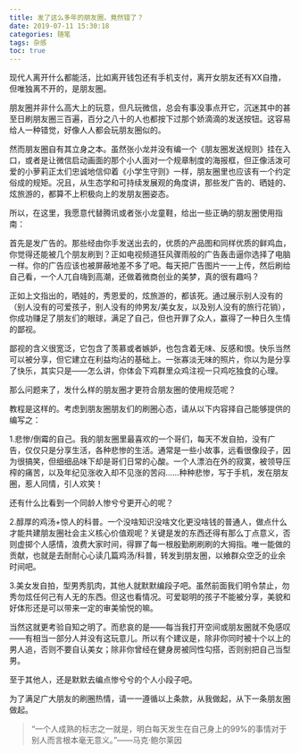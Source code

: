 ```yaml
---
title: 发了这么多年的朋友圈，竟然错了？
date: 2019-07-11 15:30:18
categories: 随笔
tags: 杂感
toc: true
---
```

现代人离开什么都能活，比如离开钱包还有手机支付，离开女朋友还有XX自撸，但唯独离不开的，是朋友圈。

朋友圈并非什么高大上的玩意，但凡玩微信，总会有事没事点开它，沉迷其中的甚至日刷朋友圈三百遍，百分之八十的人也都按下过那个娇滴滴的发送按钮。这容易给人一种错觉，好像人人都会玩朋友圈似的。

然而朋友圈自有其立身之本。虽然张小龙并没有编一个《朋友圈发送规则》挂在入口，或者是让微信启动画面的那个小人面对一个规章制度的海报框，但正像活泼可爱的小萝莉正太们忠诚地信仰着《小学生守则》一样，朋友圈里也应该有一个约定俗成的规矩。况且，从生态学和可持续发展观的角度讲，那些发广告的、晒娃的、炫旅游的，都算不上积极向上的发朋友圈姿态。

所以，在这里，我愿意代替腾讯或者张小龙童鞋，给出一些正确的朋友圈使用指南：

首先是发广告的。那些经由你手发送出去的，优质的产品图和同样优质的鲜鸡血，你觉得还能被几个朋友刷到？正如电视频道狂风骤雨般的广告轰击逼你选择了电脑一样。你的广告应该也被屏蔽地差不多了吧。每天把广告图片一一上传，然后刷给自己看，一个人兀自嗨到高潮，还做着微商创业的美梦，真的很有趣吗？

正如上文指出的，晒娃的，秀恩爱的，炫旅游的，都该死。通过展示别人没有的（别人没有的可爱孩子，别人没有的帅男友/美女友，以及别人没有的旅行花销），你成功赚足了朋友们的眼球，满足了自己，但也开罪了众人，赢得了一种日久生情的鄙视。

鄙视的含义很宽泛，它包含了羡慕或者嫉妒，也包含着无味、反感和恨。快乐当然可以被分享，但它建立在利益均沾的基础上。一张寡淡无味的照片，你以为是分享了快乐，其实只是——怎么讲，你体会下鸡群里众鸡注视一只鸡吃独食的心理。

那么问题来了，发什么样的朋友圈才更符合朋友圈的使用规范呢？

教程是这样的。考虑到朋友圈朋友们的刷圈心态，请从以下内容择自己能够提供的编写之：

1.悲惨/倒霉的自己。我的朋友圈里最喜欢的一个哥们，每天不发自拍，没有广告，仅仅只是分享生活，各种悲惨的生活。通常是一些小故事，远看很像段子，因为很搞笑，但细细品味下却是哥们日常的心酸。一个人漂泊在外的寂寞，被领导压榨的痛苦，以及年纪见涨收入却不见涨的苦闷……种种悲惨，写于手机，发在朋友圈，惹人同情，引人欢笑！

还有什么比看到一个同龄人惨兮兮更开心的呢？

2.醇厚的鸡汤+惊人的科普。一个没啥知识没啥文化更没啥钱的普通人，做点什么才能共建朋友圈社会主义核心价值观呢？关键是发的东西还得有那么丁点意义，否则虚掷个人感情，浪费大家时间，得罪了每一根殷勤刷刷刷的大拇指。唯一能做的贡献，也就是去耐耐心心读几篇鸡汤/科普，转发到朋友圈，以飨群众空乏的业余时间吧。

3.美女发自拍，型男秀肌肉，其他人就默默编段子吧。虽然前面我们明令禁止，勿秀勿炫任何己有人无的东西。但这也看情况。可爱聪明的孩子不能被分享，美貌和好体形还是可以带来一定的审美愉悦的嘛。

当然这就更考验自知之明了。而悲哀的是——每当我打开空间或朋友圈就不免感叹——有相当一部分人并没有这玩意儿。所以有个建议是，除非你同时被十个以上的男人追，否则不要自认美女；除非你曾经在健身房被同性勾搭，否则别把自己当型男。

至于其他人，还是默默去编点惨兮兮的个人小段子吧。

为了满足广大朋友的刷圈热情，请一一遵循以上条款，从我做起，从下一条朋友圈做起。

>“一个人成熟的标志之一就是，明白每天发生在自己身上的99%的事情对于别人而言根本毫无意义。”——马克·鲍尔莱因
